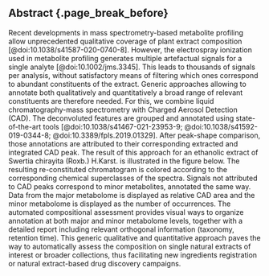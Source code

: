 ## Abstract {.page_break_before}

Recent developments in mass spectrometry-based metabolite profiling allow unprecedented qualitative coverage of plant extract composition [@doi:10.1038/s41587-020-0740-8].
However, the electrospray ionization used in metabolite profiling generates multiple artefactual signals for a single analyte [@doi:10.1002/jms.3345].
This leads to thousands of signals per analysis, without satisfactory means of filtering which ones correspond to abundant constituents of the extract.
Generic approaches allowing to annotate both qualitatively and quantitatively a broad range of relevant constituents are therefore needed.
For this, we combine liquid chromatography-mass spectrometry with Charged Aerosol Detection (CAD).
The deconvoluted features are grouped and annotated using state-of-the-art tools [@doi:10.1038/s41467-021-23953-9; @doi:10.1038/s41592-019-0344-8; @doi:10.3389/fpls.2019.01329].
After peak-shape comparison, those annotations are attributed to their corresponding extracted and integrated CAD peak.
The result of this approach for an ethanolic extract of Swertia chirayita (Roxb.) H.Karst. is illustrated in the figure below.
The resulting re-constituted chromatogram is colored according to the corresponding chemical superclasses of the spectra.
Signals not attributed to CAD peaks correspond to minor metabolites, annotated the same way.
Data from the major metabolome is displayed as relative CAD area and the minor metabolome is displayed as the number of occurrences.
The automated compositional assessment provides visual ways to organize annotation at both major and minor metabolome levels, together with a detailed report including relevant orthogonal information (taxonomy, retention time).
This generic qualitative and quantitative approach paves the way to automatically assess the composition on single natural extracts of interest or broader collections, thus facilitating new ingredients registration or natural extract-based drug discovery campaigns.
